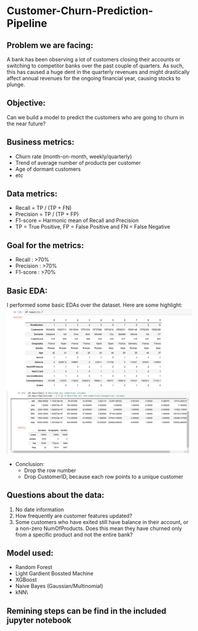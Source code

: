 # Customer-Churn-Prediction-Pipeline
## Problem we are facing:
A bank has been observing a lot of customers closing their accounts or switching to competitor banks over the past couple of quarters. As such, this has caused a huge dent in the quarterly revenues and might drastically affect annual revenues for the ongoing financial year, causing stocks to plunge. 
## Objective:
Can we build a model to predict the customers who are going to churn in the near future?
## Business metrics:
- Churn rate (month-on-month, weekly/quarterly)
- Trend of average number of products per customer
- Age of dormant customers
- etc
## Data metrics:
- Recall = TP / (TP + FN)
- Precision = TP / (TP + FP)
- F1-score = Harmonic mean of Recall and Precision
- TP = True Positive, FP = False Positive and FN = False Negative
## Goal for the metrics:
- Recall : >70%
- Precision : >70%
- F1-score : >70%


## Basic EDA:
I performed some basic EDAs over the dataset. Here are some highlight:
![](image/Screenshot_6.png)
![](image/Screenshot_1.png)
- Conclusion:
  - Drop the row number
  - Drop CustomerID, because each row points to a unique customer

## Questions about the data:
1. No date information
2. How frequently are customer features updated?
3. Some customers who have exited still have balance in their account, or a non-zero NumOfProducts. Does this mean they have churned only from a specific product and not the entire bank?

## Model used:
- Random Forest
- Light Gardient Bossted Machine
- XGBoost
- Naive Bayes (Gaussian/Multinomial)
- kNN\
## Remining steps can be find in the included jupyter notebook
